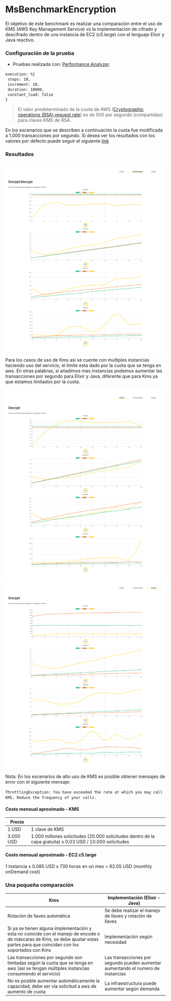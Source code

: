# MsBenchmarkEncryption

El objetivo de este benchmark es realizar una comparación entre el uso de KMS (AWS Key Management Service) vs la implementación de cifrado y descifrado dentro de una instancia de EC2 (c5.large) con el lenguaje Elixir y Java reactivo.

### Configuración de la prueba

- Pruebas realizada con: [Performance Analyzer](https://github.com/bancolombia/distributed-performance-analyzer).
```
execution: %{
 steps: 10,
 increment: 10,
 duration: 10000,
 constant_load: false
}
```

> El valor predeterminado de la cuota de AWS ([Cryptographic operations (RSA) request rate]) es de 500 por segundo (compartidas) para claves KMS de RSA. 

En los escenarios que se describen a continuación la cuota fue modificada a 1.000 transacciones por segundo. Si desea ver los resultados con los valores por defecto puede seguir el siguiente [link](results/kms-500/README.md)


### Resultados
![Encrypt-Decrypt](results/kms-1000/encrypt-decrypt.png)

Para los casos de uso de Kms así se cuente con multiples instancias haciendo uso del servicio, el limite esta dado por la cuota que se tenga en aws.
En otras palabras, si añadimos mas instancias podemos aumentar las transacciones por segundo para Elixir y Java, diferente que para Kms ya que estamos limitados por la cuota.

![Decrypt](results/kms-1000/decrypt.png)
![Encrypt](results/kms-1000/encrypt.png)


Nota: En los escenarios de alto uso de KMS es posible obtener mensajes de error con el siguiente mensaje:

`ThrottlingException: You have exceeded the rate at which you may call KMS. Reduce the frequency of your calls.`

#### Costo mensual aproximado - KMS

| Precio       |                                 |
|--------------|---------------------------------|
| 1 USD        | 1 clave de KMS                  |
| 3.000 USD    | 1.000 millones solicitudes (20.000 solicitudes dentro de la capa gratuita) x 0,03 USD / 10.000 solicitudes |

#### Costo mensual aproximado - EC2 c5.large

1 instancia x 0.085 USD x 730 horas en un mes = 62.05 USD (monthly onDemand cost)

### Una pequeña comparación 

| Kms                                                                                                                                                                               | Implementación (Elixir - Java)                                                   |
|-----------------------------------------------------------------------------------------------------------------------------------------------------------------------------------|----------------------------------------------------------------------------------|
| Rotación de llaves automática                                                                                                                                                     | Se debe realizar el manejo de llaves y rotación de llaves                        |
| Si ya se tienen alguna implementación y esta no coincide con el manejo de encode o de máscaras de Kms, se debe ajustar estas partes para que coincidan con los soportados con Kms | Implementación según necesidad                                                   |
| Las transacciones por segundo son limitadas según la cuota que se tenga en aws (así se tengan múltiples instancias consumiendo el servicio)                                       | Las transacciones por segundo pueden aumentar aumentando el numero de instancias |
| No es posible aumentar automáticamente la capacidad, debe ser vía solicitud a aws de aumento de cuota                                                                             | La infraestructura puede aumentar según demanda                                  |


[Cryptographic operations (RSA) request rate]: <https://docs.aws.amazon.com/es_es/kms/latest/developerguide/requests-per-second.html>
